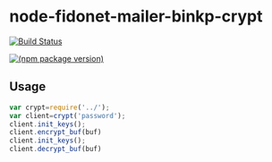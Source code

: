 node-fidonet-mailer-binkp-crypt
===============================

[![Build Status](https://travis-ci.org/askovpen/node-fidonet-mailer-binkp-crypt.svg?branch=master)](https://travis-ci.org/askovpen/node-fidonet-mailer-binkp-crypt)

[![(npm package version)](https://nodei.co/npm/fidonet-mailer-binkp-crypt.png?downloads=true)](https://npmjs.org/package/fidonet-mailer-binkp-crypt)

## Usage

```js
var crypt=require('../');
var client=crypt('password');
client.init_keys();
client.encrypt_buf(buf)
client.init_keys();
client.decrypt_buf(buf)
```
